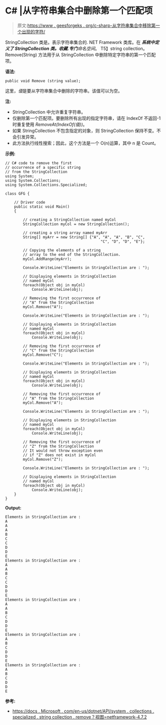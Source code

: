 # C# |从字符串集合中删除第一个匹配项

> 原文:[https://www . geesforgeks . org/c-sharp-从字符串集合中移除第一个出现的字符/](https://www.geeksforgeeks.org/c-sharp-remove-the-first-occurrence-from-the-stringcollection/)

StringCollection 类是。表示字符串集合的. NET Framework 类库。在 ***系统中定义了 StringCollection 类。收藏.专门**命名空间*。
T5】string collection。Remove(String) 方法用于从 StringCollection 中删除特定字符串的第一个匹配项。

**语法:**

```
public void Remove (string value);

```

这里，*值*是要从字符串集合中删除的字符串。该值可以为空。

**注:**

*   StringCollection 中允许重复字符串。
*   仅删除第一个匹配项。要删除所有出现的指定字符串，请在 IndexOf 不返回-1 时重复使用 *RemoveAt(IndexOf(值))*。
*   如果 StringCollection 不包含指定的对象，则 StringCollection 保持不变。不会引发异常。
*   此方法执行线性搜索；因此，这个方法是一个 O(n)运算，其中 n 是 Count。

**示例:**

```
// C# code to remove the first
// occurrence of a specific string
// from the StringCollection
using System;
using System.Collections;
using System.Collections.Specialized;

class GFG {

    // Driver code
    public static void Main()
    {

        // creating a StringCollection named myCol
        StringCollection myCol = new StringCollection();

        // creating a string array named myArr
        String[] myArr = new String[] {"A", "A", "A", "B", "C",
                                           "C", "D", "D", "E"};

        // Copying the elements of a string
        // array to the end of the StringCollection.
        myCol.AddRange(myArr);

        Console.WriteLine("Elements in StringCollection are : ");

        // Displaying elements in StringCollection
        // named myCol
        foreach(Object obj in myCol)
            Console.WriteLine(obj);

        // Removing the first occurrence of
        // "A" from the StringCollection
        myCol.Remove("A");

        Console.WriteLine("Elements in StringCollection are : ");

        // Displaying elements in StringCollection
        // named myCol
        foreach(Object obj in myCol)
            Console.WriteLine(obj);

        // Removing the first occurrence of
        // "C" from the StringCollection
        myCol.Remove("C");

        Console.WriteLine("Elements in StringCollection are : ");

        // Displaying elements in StringCollection
        // named myCol
        foreach(Object obj in myCol)
            Console.WriteLine(obj);

        // Removing the first occurrence of
        // "A" from the StringCollection
        myCol.Remove("A");

        Console.WriteLine("Elements in StringCollection are : ");

        // Displaying elements in StringCollection
        // named myCol
        foreach(Object obj in myCol)
            Console.WriteLine(obj);

        // Removing the first occurrence of
        // "Z" from the StringCollection
        // It would not throw exception even
        // if "Z" does not exist in myCol
        myCol.Remove("Z");

        Console.WriteLine("Elements in StringCollection are : ");

        // Displaying elements in StringCollection
        // named myCol
        foreach(Object obj in myCol)
            Console.WriteLine(obj);
    }
}
```

**Output:**

```
Elements in StringCollection are : 
A
A
A
B
C
C
D
D
E
Elements in StringCollection are : 
A
A
B
C
C
D
D
E
Elements in StringCollection are : 
A
A
B
C
D
D
E
Elements in StringCollection are : 
A
B
C
D
D
E
Elements in StringCollection are : 
A
B
C
D
D
E

```

**参考:**

*   [https://docs . Microsoft . com/en-us/dotnet/API/system . collections . specialized . string collection . remove？视图=netframework-4.7.2](https://docs.microsoft.com/en-us/dotnet/api/system.collections.specialized.stringcollection.remove?view=netframework-4.7.2)